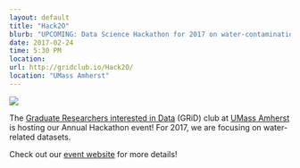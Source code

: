 ```yaml
---
layout: default
title: "Hack2O"
blurb: "UPCOMING: Data Science Hackathon for 2017 on water-contamination datasets"
date: 2017-02-24
time: 5:30 PM
location:
url: http://gridclub.io/Hack2O/
location: "UMass Amherst"
---
```

[<img src="http://gridclub.io/Hack2O/assets/hack2ologo.png">](http://gridclub.io/Hack2O/)

The [Graduate Researchers interested in Data](http://www.gridclub.io) (GRiD) club at [UMass Amherst](http://www.umass.edu) is hosting our Annual Hackathon event! For 2017, we are focusing on water-related datasets.



Check out our [event website](http://gridclub.io/Hack2O/)  for more details!

